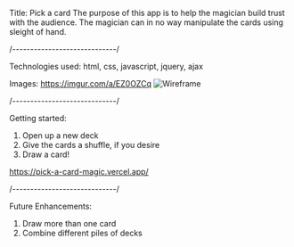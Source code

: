 Title: Pick a card
The purpose of this app is to help the magician build trust with the audience.
The magician can in no way manipulate the cards using sleight of hand.

/*-----------------------------*/

Technologies used: html, css, javascript, jquery, ajax

Images: https://imgur.com/a/EZ0OZCq
![Wireframe](https://imgur.com/a/EZ0OZCq)

/*-----------------------------*/

Getting started:
1. Open up a new deck
2. Give the cards a shuffle, if you desire
3. Draw a card!

https://pick-a-card-magic.vercel.app/


/*-----------------------------*/

Future Enhancements:
1. Draw more than one card
2. Combine different piles of decks